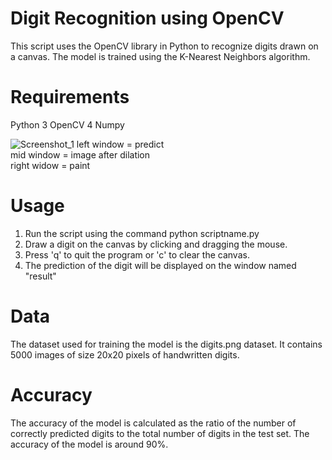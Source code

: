 # Digit Recognition using OpenCV
This script uses the OpenCV library in Python to recognize digits drawn on a canvas. The model is trained using the K-Nearest Neighbors algorithm.

# Requirements
Python 3
OpenCV 4
Numpy  

![Screenshot_1](https://user-images.githubusercontent.com/68299931/213156550-8a76c941-96e7-4507-870a-6886381d4fcb.png)
left window = predict  
mid window = image after dilation  
right widow = paint  
# Usage

1. Run the script using the command python scriptname.py  
2. Draw a digit on the canvas by clicking and dragging the mouse.  
3. Press 'q' to quit the program or 'c' to clear the canvas.  
4. The prediction of the digit will be displayed on the window named "result"  

# Data
The dataset used for training the model is the digits.png dataset. It contains 5000 images of size 20x20 pixels of handwritten digits.

# Accuracy
The accuracy of the model is calculated as the ratio of the number of correctly predicted digits to the total number of digits in the test set. The accuracy of the model is around 90%.
